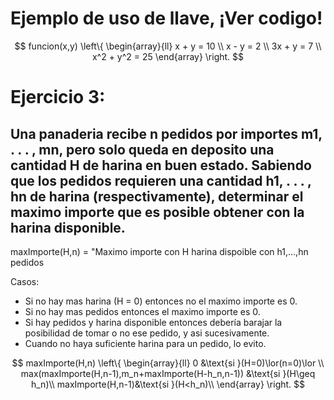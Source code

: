 # Ejemplo de uso de llave, ¡Ver codigo!
$$
funcion(x,y)
\left\{
\begin{array}{ll}
x + y = 10 \\
x - y = 2 \\
3x + y = 7 \\
x^2 + y^2 = 25
\end{array}
\right.
$$

# Ejercicio 3: 
## Una panaderia recibe n pedidos por importes m1, . . . , mn, pero solo queda en deposito una cantidad H de harina en buen estado. Sabiendo que los pedidos requieren una cantidad h1, . . . , hn de harina (respectivamente), determinar el maximo importe que es posible obtener con la harina disponible.

maxImporte(H,n) = "Maximo importe con H harina dispoible con h1,...,hn pedidos

Casos: 
* Si no hay mas harina (H = 0) entonces no el maximo importe es 0.
* Si no hay mas pedidos entonces el maximo importe es 0.
* Si hay pedidos y harina disponible entonces debería barajar la posibilidad de tomar o no ese pedido, y asi sucesivamente.
* Cuando no haya suficiente harina para un pedido, lo evito.

$$
maxImporte(H,n)
\left\{
\begin{array}{ll}
0 &\text{si }(H=0)\lor(n=0)\lor \\
max(maxImporte(H,n-1),m_n+maxImporte(H-h_n,n-1)) &\text{si }(H\geq h_n)\\
maxImporte(H,n-1)&\text{si }(H<h_n)\\
\end{array}
\right.
$$
